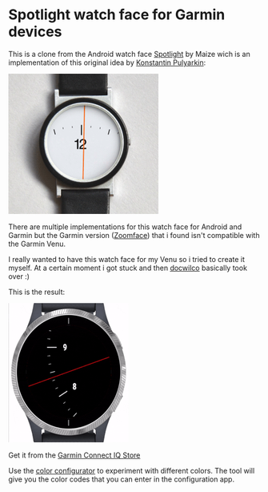 # Spotlight watch face for Garmin devices

This is a clone from the Android watch face [Spotlight](https://play.google.com/store/apps/details?id=com.maize.spotlight) by Maize wich is an implementation of this original idea by [Konstantin Pulyarkin](http://hop-picker.tumblr.com/post/51065757240):

![Watch](images/original_idea.gif)

There are multiple implementations for this watch face for Android and Garmin but the Garmin version ([Zoomface](https://apps.garmin.com/en-US/apps/15d521ab-e562-4fde-a708-852102025a75)) that i found isn't compatible with the Garmin Venu.

I really wanted to have this watch face for my Venu so i tried to create it myself. At a certain moment i got stuck and then [docwilco](https://github.com/docwilco) basically took over :)

This is the result:

![animated watch face](images/animated_watch_face_small.gif)

Get it from the [Garmin Connect IQ Store](https://apps.garmin.com/en-US/apps/b900b0b7-930c-4889-8878-bfae92a72b82)

Use the [color configurator](https://nldroid.github.io/spotlight/) to experiment with different colors. The tool will give you the color codes that you can enter in the configuration app.
